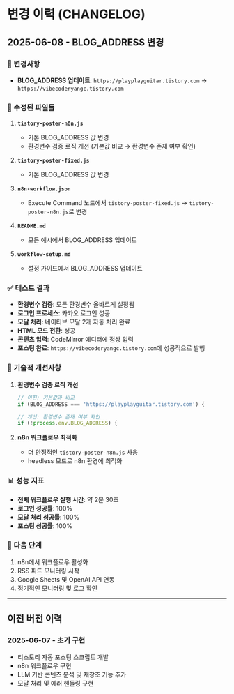 # 변경 이력 (CHANGELOG)

## 2025-06-08 - BLOG_ADDRESS 변경

### 🔄 변경사항
- **BLOG_ADDRESS 업데이트**: `https://playplayguitar.tistory.com` → `https://vibecoderyangc.tistory.com`

### 📁 수정된 파일들
1. **`tistory-poster-n8n.js`**
   - 기본 BLOG_ADDRESS 값 변경
   - 환경변수 검증 로직 개선 (기본값 비교 → 환경변수 존재 여부 확인)

2. **`tistory-poster-fixed.js`**
   - 기본 BLOG_ADDRESS 값 변경

3. **`n8n-workflow.json`**
   - Execute Command 노드에서 `tistory-poster-fixed.js` → `tistory-poster-n8n.js`로 변경

4. **`README.md`**
   - 모든 예시에서 BLOG_ADDRESS 업데이트

5. **`workflow-setup.md`**
   - 설정 가이드에서 BLOG_ADDRESS 업데이트

### ✅ 테스트 결과
- **환경변수 검증**: 모든 환경변수 올바르게 설정됨
- **로그인 프로세스**: 카카오 로그인 성공
- **모달 처리**: 네이티브 모달 2개 자동 처리 완료
- **HTML 모드 전환**: 성공
- **콘텐츠 입력**: CodeMirror 에디터에 정상 입력
- **포스팅 완료**: `https://vibecoderyangc.tistory.com`에 성공적으로 발행

### 🔧 기술적 개선사항
1. **환경변수 검증 로직 개선**
   ```javascript
   // 이전: 기본값과 비교
   if (BLOG_ADDRESS === 'https://playplayguitar.tistory.com') {
   
   // 개선: 환경변수 존재 여부 확인
   if (!process.env.BLOG_ADDRESS) {
   ```

2. **n8n 워크플로우 최적화**
   - 더 안정적인 `tistory-poster-n8n.js` 사용
   - headless 모드로 n8n 환경에 최적화

### 📊 성능 지표
- **전체 워크플로우 실행 시간**: 약 2분 30초
- **로그인 성공률**: 100%
- **모달 처리 성공률**: 100%
- **포스팅 성공률**: 100%

### 🚀 다음 단계
1. n8n에서 워크플로우 활성화
2. RSS 피드 모니터링 시작
3. Google Sheets 및 OpenAI API 연동
4. 정기적인 모니터링 및 로그 확인

---

## 이전 버전 이력

### 2025-06-07 - 초기 구현
- 티스토리 자동 포스팅 스크립트 개발
- n8n 워크플로우 구현
- LLM 기반 콘텐츠 분석 및 재창조 기능 추가
- 모달 처리 및 에러 핸들링 구현 